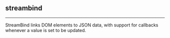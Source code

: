 ## streambind
-----------
StreamBind links DOM elements to JSON data, with support for callbacks whenever a value is set to be updated.